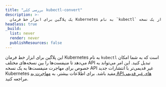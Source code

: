 ```yaml
---
title: "بررسی کلی kubectl-convert"
description: >-
  یک پلاگین برای ابزار خط فرمان Kubernetes به نام `kubectl` که به شما امکان می‌دهد تا منیفست‌ها را از یک نسخه API Kubernetes به نسخه دیگری تبدیل کنید.
headless: true
_build:
  list: never
  render: never
  publishResources: false
---
```


این پلاگین برای ابزار خط فرمان Kubernetes به نام `kubectl` است که به شما امکان می‌دهد تا منیفست‌ها را بین نسخه‌های مختلف API تبدیل کنید. این امر می‌تواند به خصوص برای مهاجرت منیفست‌ها به یک نسخه API غیر قدیمی‌تر با انتشارات جدید Kubernetes مفید باشد.
برای اطلاعات بیشتر، به [مهاجرت به API‌های غیر قدیمی](/docs/reference/using-api/deprecation-guide/#migrate-to-non-deprecated-apis) مراجعه کنید.
